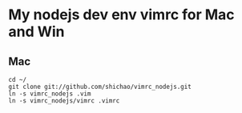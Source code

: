 # My nodejs dev env vimrc for Mac and Win

## Mac

	cd ~/
	git clone git://github.com/shichao/vimrc_nodejs.git
	ln -s vimrc_nodejs .vim
	ln -s vimrc_nodejs/vimrc .vimrc
